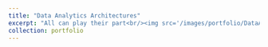 ```yaml
---
title: "Data Analytics Architectures"
excerpt: "All can play their part<br/><img src='/images/portfolio/DataArchitectures.png'>"
collection: portfolio
---
```

